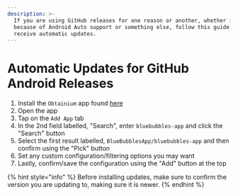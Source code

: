 ```yaml
---
description: >-
  If you are using GitHub releases for one reason or another, whether it's
  because of Android Auto support or something else, follow this guide to
  receive automatic updates.
---
```


# Automatic Updates for GitHub Android Releases

1. Install the `Obtainium` app found [here](https://github.com/ImranR98/Obtainium/releases)
2. Open the app
3. Tap on the `Add App` tab
4. In the 2nd field labelled, "Search", enter  `bluebubbles-app` and click the "Search" button
5. Select the first result labelled, `BlueBubblesApp/bluebubbles-app` and then confirm using the "Pick" button
6. Set any custom configuration/filtering options you may want
7. Lastly, confirm/save the configuration using the "Add" button at the top

{% hint style="info" %}
Before installing updates, make sure to confirm the version you are updating to, making sure it is newer.
{% endhint %}


